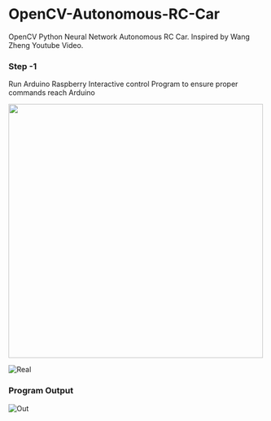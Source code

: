 # OpenCV-Autonomous-RC-Car
OpenCV Python Neural Network Autonomous RC Car. Inspired by  Wang Zheng Youtube Video.

### Step -1 

Run Arduino Raspberry Interactive control Program to ensure proper commands reach Arduino 

<img src="https://github.com/AasaiAlangaram/OpenCV-Autonomous-RC-Car/blob/master/Test%20-%20Arduino%20Raspberry%20pi%20Interactive%20control/Step1%20Schematic.png" width="500">

![Real](https://github.com/AasaiAlangaram/OpenCV-Autonomous-RC-Car/blob/master/Test%20-%20Arduino%20Raspberry%20pi%20Interactive%20control/Real.jpeg)

### Program Output

![Out](https://github.com/AasaiAlangaram/OpenCV-Autonomous-RC-Car/blob/master/Test%20-%20Arduino%20Raspberry%20pi%20Interactive%20control/Test.PNG)
